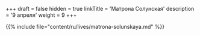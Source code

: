 +++
draft = false
hidden = true
linkTitle = 'Матрона Солунская'
description = '9 апреля'
weight = 9
+++

{{% include file="content/ru/lives/matrona-solunskaya.md" %}}
